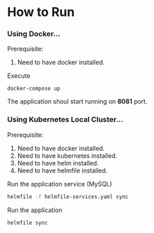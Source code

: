 # How to Run


### Using Docker...

Prerequisite:

1. Need to have docker installed. 

Execute
```'sh
docker-compose up
```

The application shoul start running on **8081** port. 



### Using Kubernetes Local Cluster...


Prerequisite:

1. Need to have docker installed. 
2. Need to have kubernetes installed. 
3. Need to have helm installed. 
4. Need to have helmfile installed.


Run the application service (MySQL)

```sh
helmfile -f helmfile-services.yaml sync
```

Run the application

```sh
helmfile sync
```